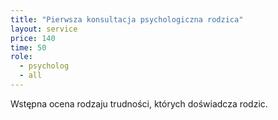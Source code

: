 ```yaml
---
title: "Pierwsza konsultacja psychologiczna rodzica"
layout: service
price: 140
time: 50
role:
  - psycholog
  - all
---
```


Wstępna ocena rodzaju trudności, których doświadcza rodzic.
